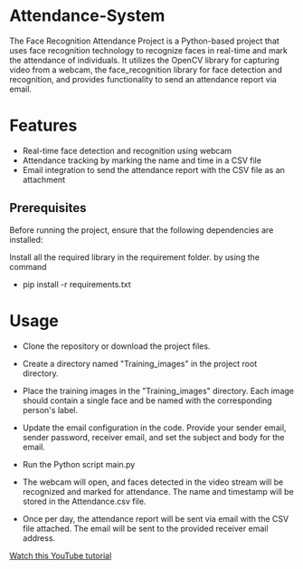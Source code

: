 # Attendance-System

The Face Recognition Attendance Project is a Python-based project that uses face recognition technology to recognize faces in real-time and mark the attendance of individuals. It utilizes the OpenCV library for capturing video from a webcam, the face_recognition library for face detection and recognition, and provides functionality to send an attendance report via email.

# Features

- Real-time face detection and recognition using webcam
- Attendance tracking by marking the name and time in a CSV file
- Email integration to send the attendance report with the CSV file as an attachment

## Prerequisites

Before running the project, ensure that the following dependencies are installed:

Install all the required library in the requirement folder.
by using the command

- pip install -r requirements.txt

# Usage

- Clone the repository or download the project files.
- Create a directory named "Training_images" in the project root directory.
- Place the training images in the "Training_images" directory. Each image should contain a single face and be named with the corresponding person's label.
- Update the email configuration in the code. Provide your sender email, sender password, receiver email, and set the subject and body for the email.
- Run the Python script main.py
- The webcam will open, and faces detected in the video stream will be recognized and marked for attendance. The name and timestamp will be stored in the Attendance.csv file.

- Once per day, the attendance report will be sent via email with the CSV file attached. The email will be sent to the provided receiver email address.

[Watch this YouTube tutorial](https://www.youtube.com/watch?v=qgDWSEpVW3g&t=21s)
